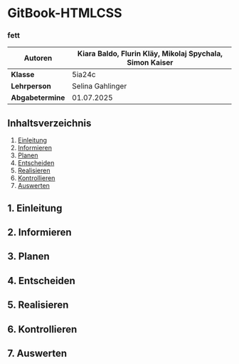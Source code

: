 # GitBook-HTMLCSS
### fett


| **Autoren**                      | Kiara Baldo, Flurin Kläy, Mikolaj Spychala, Simon Kaiser |
|----------------------------------|-----------------------------------------------------------|
| **Klasse**                       | 5ia24c                                                    |
| **Lehrperson**                   | Selina Gahlinger                                          |
| **Abgabetermine**                | 01.07.2025                                                          |

## Inhaltsverzeichnis

1. [Einleitung](#1-einleitung)
2. [Informieren](#2-informieren) 
3. [Planen](#3-planen)  
4. [Entscheiden](#4-entscheiden)  
5. [Realisieren](#5-realisieren)  
6. [Kontrollieren](#6-kontrollieren)  
7. [Auswerten](#7-auswerten)

 
## 1. Einleitung
## 2. Informieren
## 3. Planen
## 4. Entscheiden
## 5. Realisieren
## 6. Kontrollieren
## 7. Auswerten


​ 

​ 

​ 

​ 

​ 

​ 

​


 

 
